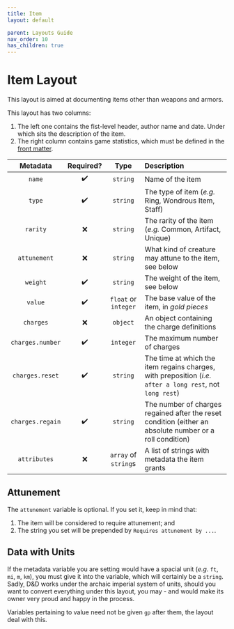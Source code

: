 ```yaml
---
title: Item
layout: default

parent: Layouts Guide
nav_order: 10
has_children: true
---
```


# Item Layout

This layout is aimed at documenting items other than weapons and armors.

This layout has two columns:

1. The left one contains the fist-level header, author name and date. Under which sits the description of the item.
2. The right column contains game statistics, which must be defined in the [front matter].

| Metadata           | Required?          | Type                 | Description |
|:------------------:|:------------------:|:--------------------:|:------------|
| `name`             | :heavy_check_mark: | `string`             | Name of the item |
| `type`             | :heavy_check_mark: | `string`             | The type of item (*e.g.* Ring, Wondrous Item, Staff) |
| `rarity`           | :x:                | `string`             | The rarity of the item (*e.g.* Common, Artifact, Unique) |
| `attunement`       | :x:                | `string`             | What kind of creature may attune to the item, see below |
| `weight`           | :heavy_check_mark: | `string`             | The weight of the item, see below |
| `value`            | :heavy_check_mark: | `float` or `integer` | The base value of the item, in *gold pieces* |
| `charges`          | :x:                | `object`             | An object containing the charge definitions |
| `charges.number`   | :heavy_check_mark: | `integer`            | The maximum number of charges |
| `charges.reset`    | :heavy_check_mark: | `string`             | The time at which the item regains charges, with preposition (*i.e.* `after a long rest`, not `long rest`) |
| `charges.regain`   | :heavy_check_mark: | `string`             | The number of charges regained after the reset condition (either an absolute number or a roll condition) |
| `attributes`       | :x:                | `array` of `string`s | A list of strings with metadata the item grants |

## Attunement

The `attunement` variable is optional. If you set it, keep in mind that:

1. The item will be considered to require attunement; and
2. The string you set will be prepended by `Requires attunement by ...`.

## Data with Units

If the metadata variable you are setting would have a spacial unit (*e.g.* `ft`, `mi`, `m`, `km`), you must give it into the variable, which will certainly be a `string`. Sadly, D&amp;D works under the archaic imperial system of units, should you want to convert everything under this layout, you may - and would make its owner very proud and happy in the process.

Variables pertaining to value need not be given `gp` after them, the layout deal with this.

[Jekyll]: https://jekyllrb.com/
[front matter]: https://jekyllrb.com/docs/front-matter/
[ISO 8601]: https://www.iso.org/iso-8601-date-and-time-format.html
[SRD]: http://www.d20srd.org/index.htm

